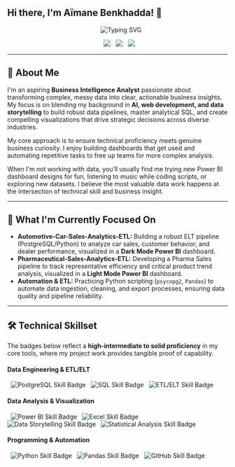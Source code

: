 ## Hi there, I'm Aïmane Benkhadda! 👋

<div align="center">
    <img src="https://readme-typing-svg.herokuapp.com?font=Fira+Code&pause=1000&color=2E9EF7&center=true&vCenter=true&width=480&lines=Business+Intelligence+Analyst;ETL+%26+Data+Pipeline+Developer;Turning+Data+into+Actionable+Insights;SQL%2C+Python%2C+%26+Power+BI+Proficient" alt="Typing SVG" />
</div>

<p align="center">
  <a href="https://www.linkedin.com/in/a%C3%AFmane-benkhadda-711035392/"><img src="https://img.shields.io/badge/LinkedIn-Connect-blue?style=for-the-badge&logo=linkedin"></a>
  <a href="https://profile.indeed.com/?hl=en_MA&co=MA&from=gnav-notifcenter"><img src="https://img.shields.io/badge/Indeed-My_Profile-000000?style=for-the-badge&logo=indeed"></a>
  <a href="mailto:aymanebenkhadda5959@gmail.com"><img src="https://img.shields.io/badge/Email-Contact-green?style=for-the-badge&logo=gmail"></a>
</p>

---

## 🚀 About Me 
I'm an aspiring **Business Intelligence Analyst** passionate about transforming complex, messy data into clear, actionable business insights. My focus is on blending my background in **AI, web development, and data storytelling** to build robust data pipelines, master analytical SQL, and create compelling visualizations that drive strategic decisions across diverse industries.

My core approach is to ensure technical proficiency meets genuine business curiosity. I enjoy building dashboards that get used and automating repetitive tasks to free up teams for more complex analysis.

When I'm not working with data, you’ll usually find me trying new Power BI dashboard designs for fun, listening to music while coding scripts, or exploring new datasets. I believe the most valuable data work happens at the intersection of technical skill and business insight.

---

## 🔭 What I'm Currently Focused On 

- **Automotive-Car-Sales-Analytics-ETL:** Building a robust ELT pipeline (PostgreSQL/Python) to analyze car sales, customer behavior, and dealer performance, visualized in a **Dark Mode Power BI** dashboard.  
- **Pharmaceutical-Sales-Analytics-ETL:** Developing a Pharma Sales pipeline to track representative efficiency and critical product trend analysis, visualized in a **Light Mode Power BI** dashboard.
- **Automation & ETL:** Practicing Python scripting (`psycopg2`, `Pandas`) to automate data ingestion, cleaning, and export processes, ensuring data quality and pipeline reliability.

---

## 🛠️ Technical Skillset

The badges below reflect a **high-intermediate to solid proficiency** in my core tools, where my project work provides tangible proof of capability.

#### Data Engineering & ETL/ELT
<p>
  <img src="https://img.shields.io/badge/PostgreSQL-Proficient-4169E1?style=flat&logo=postgresql&logoColor=white" alt="PostgreSQL Skill Badge">
  <img src="https://img.shields.io/badge/SQL-Proficient-4479A1?style=flat&logo=mysql&logoColor=white" alt="SQL Skill Badge">
  <img src="https://img.shields.io/badge/ETL%2FELT-Experienced-FF6B6B?style=flat" alt="ETL/ELT Skill Badge">
</p>

#### Data Analysis & Visualization
<p>
  <img src="https://img.shields.io/badge/Power%20BI-Proficient-F2C811?style=flat&logo=powerbi&logoColor=black" alt="Power BI Skill Badge">
  <img src="https://img.shields.io/badge/Excel-Proficient-217346?style=flat&logo=microsoft-excel&logoColor=white" alt="Excel Skill Badge">
  <img src="https://img.shields.io/badge/Data%20Storytelling-Intermediate-4ECDC4?style=flat" alt="Data Storytelling Skill Badge">
  <img src="https://img.shields.io/badge/Statistical%20Analysis-Intermediate-96CEB4?style=flat" alt="Statistical Analysis Skill Badge">
</p>

#### Programming & Automation
<p>
  <img src="https://img.shields.io/badge/Python-Proficient-3776AB?style=flat&logo=python&logoColor=white" alt="Python Skill Badge">
  <img src="https://img.shields.io/badge/Pandas-Experienced-150458?style=flat&logo=pandas&logoColor=white" alt="Pandas Skill Badge">
  <img src="https://img.shields.io/badge/Git%2FGitHub-Intermediate-181717?style=flat&logo=github&logoColor=white" alt="GitHub Skill Badge">
</p>
